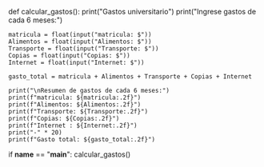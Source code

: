 
def calcular_gastos():
    print("Gastos universitario")
    print("Ingrese gastos de cada 6 meses:")

    matricula = float(input("matricula: $"))
    Alimentos = float(input("Alimentos: $"))
    Transporte = float(input("Transporte: $"))
    Copias = float(input("Copias: $"))
    Internet = float(input("Internet: $"))

    gasto_total = matricula + Alimentos + Transporte + Copias + Internet

    print("\nResumen de gastos de cada 6 meses:")
    print(f"matricula: ${matricula:.2f}")
    print(f"Alimentos: ${Alimentos:.2f}")
    print(f"Transporte: ${Transporte:.2f}")
    print(f"Copias: ${Copias:.2f}")
    print(f"Internet : ${Internet:.2f}")
    print("-" * 20)
    print(f"Gasto total: ${gasto_total:.2f}")


if __name__ == "__main__":
    calcular_gastos()
